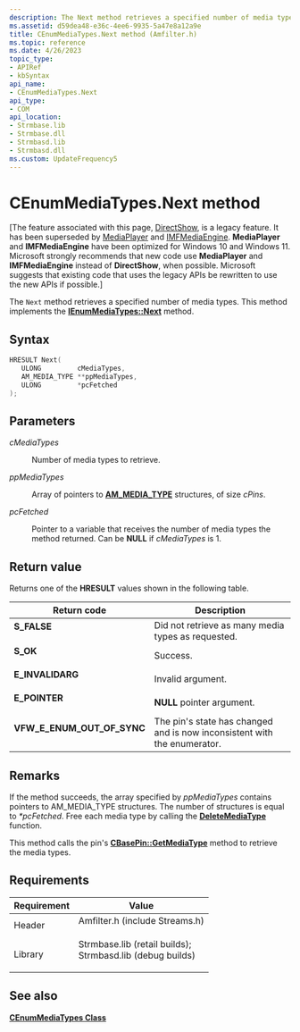 ```yaml
---
description: The Next method retrieves a specified number of media types. This method implements the IEnumMediaTypes::Next method.
ms.assetid: d59dea48-e36c-4ee6-9935-5a47e8a12a9e
title: CEnumMediaTypes.Next method (Amfilter.h)
ms.topic: reference
ms.date: 4/26/2023
topic_type: 
- APIRef
- kbSyntax
api_name: 
- CEnumMediaTypes.Next
api_type: 
- COM
api_location: 
- Strmbase.lib
- Strmbase.dll
- Strmbasd.lib
- Strmbasd.dll
ms.custom: UpdateFrequency5
---
```


# CEnumMediaTypes.Next method

\[The feature associated with this page, [DirectShow](/windows/win32/directshow/directshow), is a legacy feature. It has been superseded by [MediaPlayer](/uwp/api/Windows.Media.Playback.MediaPlayer) and [IMFMediaEngine](/windows/win32/api/mfmediaengine/nn-mfmediaengine-imfmediaengine). **MediaPlayer** and **IMFMediaEngine** have been optimized for Windows 10 and Windows 11. Microsoft strongly recommends that new code use **MediaPlayer** and **IMFMediaEngine** instead of **DirectShow**, when possible. Microsoft suggests that existing code that uses the legacy APIs be rewritten to use the new APIs if possible.\]

The `Next` method retrieves a specified number of media types. This method implements the [**IEnumMediaTypes::Next**](/windows/desktop/api/Strmif/nf-strmif-ienummediatypes-next) method.

## Syntax


```C++
HRESULT Next(
   ULONG         cMediaTypes,
   AM_MEDIA_TYPE **ppMediaTypes,
   ULONG         *pcFetched
);
```



## Parameters

<dl> <dt>

*cMediaTypes* 
</dt> <dd>

Number of media types to retrieve.

</dd> <dt>

*ppMediaTypes* 
</dt> <dd>

Array of pointers to [**AM\_MEDIA\_TYPE**](/windows/win32/api/strmif/ns-strmif-am_media_type) structures, of size *cPins*.

</dd> <dt>

*pcFetched* 
</dt> <dd>

Pointer to a variable that receives the number of media types the method returned. Can be **NULL** if *cMediaTypes* is 1.

</dd> </dl>

## Return value

Returns one of the **HRESULT** values shown in the following table.



| Return code                                                                                                | Description                                                                         |
|------------------------------------------------------------------------------------------------------------|-------------------------------------------------------------------------------------|
| <dl> <dt>**S\_FALSE**</dt> </dl>                    | Did not retrieve as many media types as requested.<br/>                       |
| <dl> <dt>**S\_OK**</dt> </dl>                       | Success.<br/>                                                                 |
| <dl> <dt>**E\_INVALIDARG**</dt> </dl>               | Invalid argument.<br/>                                                        |
| <dl> <dt>**E\_POINTER**</dt> </dl>                  | **NULL** pointer argument.<br/>                                               |
| <dl> <dt>**VFW\_E\_ENUM\_OUT\_OF\_SYNC**</dt> </dl> | The pin's state has changed and is now inconsistent with the enumerator.<br/> |



 

## Remarks

If the method succeeds, the array specified by *ppMediaTypes* contains pointers to AM\_MEDIA\_TYPE structures. The number of structures is equal to *\*pcFetched*. Free each media type by calling the [**DeleteMediaType**](deletemediatype.md) function.

This method calls the pin's [**CBasePin::GetMediaType**](cbasepin-getmediatype.md) method to retrieve the media types.

## Requirements



| Requirement | Value |
|--------------------|--------------------------------------------------------------------------------------------------------------------------------------------------------------------------------------------|
| Header<br/>  | <dl> <dt>Amfilter.h (include Streams.h)</dt> </dl>                                                                                  |
| Library<br/> | <dl> <dt>Strmbase.lib (retail builds); </dt> <dt>Strmbasd.lib (debug builds)</dt> </dl> |



## See also

<dl> <dt>

[**CEnumMediaTypes Class**](cenummediatypes.md)
</dt> </dl>

 

 





